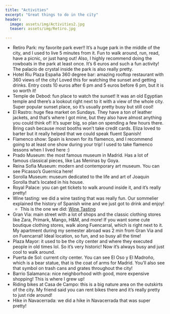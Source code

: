 ```yaml
---
title: "Activities"
excerpt: "Great things to do in the city"
header:
  image: assets/img/Activities2.jpg
  teaser: assets/img/Retiro.jpg

---
```


* Retiro Park: my favorite park ever!! It’s a huge park in the middle of the city, and I used to live 5 minutes from it. Fun to walk around, run, read, have a picnic, or just hang out! Also, I highly recommend doing the rowboats in the park at least once. It’s 6 euros and such a fun activity! The palacio de crystal inside the park is also really pretty. 
* Hotel Riu Plaza España 360 degree bar: amazing rooftop restaurant with 360 views of the city! Loved this for watching the sunset and getting drinks. Entry costs 10 euros after 6 pm and 5 euros before 6 pm, but it is so worth it! 
* Temple de Debod: fun place to watch the sunset! It was an old Egyptian temple and there’s a lookout right next to it with a view of the whole city. Super popular sunset place, so it’s usually pretty busy but still cool!
* El Rastro: huge flea market on Sundays. They have a ton of leather jackets, and that’s where I got mine, but they also have almost anything you could think of! It’s super big, so plan on spending a few hours there. Bring cash because most booths won’t take credit cards. Eliza loved to barter but it really helped that we could speak fluent Spanish! 
* Flamenco show: Spain is known for its flamenco, and I recommend going to at least one show during your trip! I used to take flamenco lessons when I lived here :)
* Prado Museum: the most famous museum in Madrid. Has a lot of famous classical pieces, like Las Meninas by Goya. 
* Reina Sofia Museum: modern and contemporary art museum. You can see Picasso’s Guernica here!
* Sorolla Museum: museum dedicated to the life and art of Joaquin Sorolla that’s located in his house. 
* Royal Palace: you can get tickets to walk around inside it, and it’s really pretty!
* Wine tasting: we did a wine tasting that was really fun. Our sommelier explained the history of Spanish wine and we just got to drink and enjoy! 
  * This is the one we did: [Wine Tasting](https://www.madriddarracott.com)
* Gran Via: main street with a lot of shops and the classic clothing stores like Zara, Primark, Mango, H&M, and more! If you want some cute boutique clothing stores, walk along Fuencarral, which is right next to it. My apartment during my semester abroad was 2 min from Gran Via and on Fuencarral! Ideal location, so fun, and so busy all the time!
* Plaza Mayor: it used to be the city center and where they executed people in old times lol. So it’s very historic! Now it’s always busy and just cool to walk around. 
* Puerta de Sol: current city center. You can see El Oso y El Madroño, which is a bear statue, that is the coat of arms for Madrid. You’ll also see that symbol on trash cans and grates throughout the city! 
* Barrio Salamanca: nice neighborhood with good, more expensive shopping! This is where I grew up!
* Riding bikes at Casa de Campo: this is a big nature area on the outskirts of the city. My friend said you can rent bikes there and it’s really pretty to just ride around! 
* Hike in Navacerrada: we did a hike in Navacerrada that was super pretty! 
